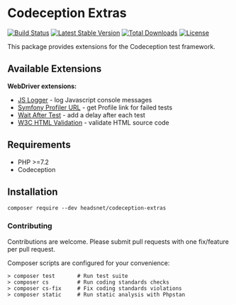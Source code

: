 # Codeception Extras

[![Build Status](https://travis-ci.com/headsnet/codeception-extras.svg?branch=master)](https://travis-ci.com/headsnet/codeception-extras)
[![Latest Stable Version](https://poser.pugx.org/headsnet/codeception-extras/v)](//packagist.org/packages/headsnet/codeception-extras)
[![Total Downloads](https://poser.pugx.org/headsnet/codeception-extras/downloads)](//packagist.org/packages/headsnet/codeception-extras)
[![License](https://poser.pugx.org/headsnet/codeception-extras/license)](//packagist.org/packages/headsnet/codeception-extras)

This package provides extensions for the Codeception test framework.

## Available Extensions

__WebDriver extensions:__

* [JS Logger](doc/js-console-logger.md) - log Javascript console messages
* [Symfony Profiler URL](doc/symfony-profiler-url.md) - get Profile link for failed tests
* [Wait After Test](doc/wait-after-test.md) - add a delay after each test
* [W3C HTML Validation](doc/html-validator.md) - validate HTML source code

## Requirements

* PHP >=7.2
* Codeception

## Installation

```shell script
composer require --dev headsnet/codeception-extras
```

### Contributing

Contributions are welcome. Please submit pull requests with one fix/feature per
pull request.

Composer scripts are configured for your convenience:

```
> composer test       # Run test suite
> composer cs         # Run coding standards checks
> composer cs-fix     # Fix coding standards violations
> composer static     # Run static analysis with Phpstan
```


